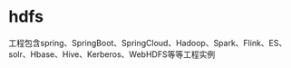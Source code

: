 # hdfs
工程包含spring、SpringBoot、SpringCloud、Hadoop、Spark、Flink、ES、solr、Hbase、Hive、Kerberos、WebHDFS等等工程实例

